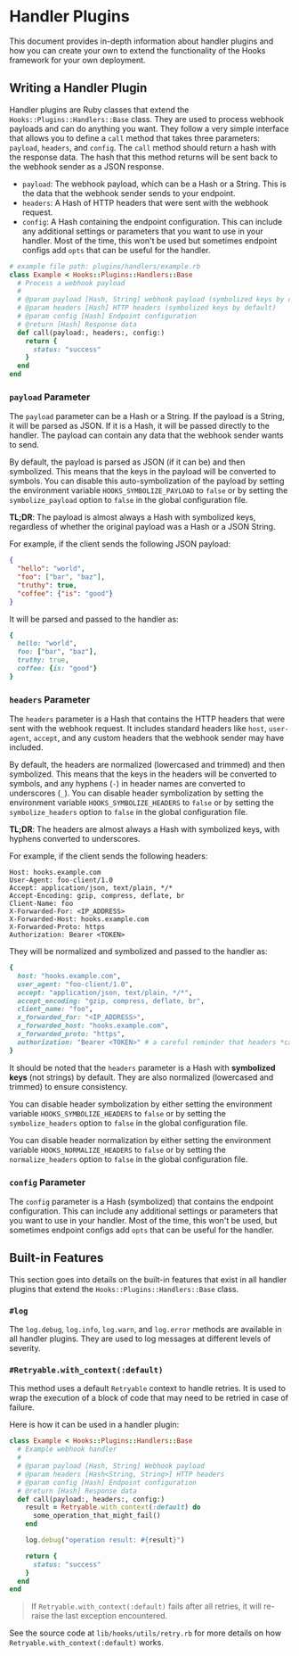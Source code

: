 # Handler Plugins

This document provides in-depth information about handler plugins and how you can create your own to extend the functionality of the Hooks framework for your own deployment.

## Writing a Handler Plugin

Handler plugins are Ruby classes that extend the `Hooks::Plugins::Handlers::Base` class. They are used to process webhook payloads and can do anything you want. They follow a very simple interface that allows you to define a `call` method that takes three parameters: `payload`, `headers`, and `config`. The `call` method should return a hash with the response data. The hash that this method returns will be sent back to the webhook sender as a JSON response.

- `payload`: The webhook payload, which can be a Hash or a String. This is the data that the webhook sender sends to your endpoint.
- `headers`: A Hash of HTTP headers that were sent with the webhook request.
- `config`: A Hash containing the endpoint configuration. This can include any additional settings or parameters that you want to use in your handler. Most of the time, this won't be used but sometimes endpoint configs add `opts` that can be useful for the handler.

```ruby
# example file path: plugins/handlers/example.rb
class Example < Hooks::Plugins::Handlers::Base
  # Process a webhook payload
  #
  # @param payload [Hash, String] webhook payload (symbolized keys by default)
  # @param headers [Hash] HTTP headers (symbolized keys by default)
  # @param config [Hash] Endpoint configuration
  # @return [Hash] Response data
  def call(payload:, headers:, config:)
    return {
      status: "success"
    }
  end
end
```

### `payload` Parameter

The `payload` parameter can be a Hash or a String. If the payload is a String, it will be parsed as JSON. If it is a Hash, it will be passed directly to the handler. The payload can contain any data that the webhook sender wants to send.

By default, the payload is parsed as JSON (if it can be) and then symbolized. This means that the keys in the payload will be converted to symbols. You can disable this auto-symbolization of the payload by setting the environment variable `HOOKS_SYMBOLIZE_PAYLOAD` to `false` or by setting the `symbolize_payload` option to `false` in the global configuration file.

**TL;DR**: The payload is almost always a Hash with symbolized keys, regardless of whether the original payload was a Hash or a JSON String.

For example, if the client sends the following JSON payload:

```json
{
  "hello": "world",
  "foo": ["bar", "baz"],
  "truthy": true,
  "coffee": {"is": "good"}
}
```

It will be parsed and passed to the handler as:

```ruby
{
  hello: "world",
  foo: ["bar", "baz"],
  truthy: true,
  coffee: {is: "good"}
}
```

### `headers` Parameter

The `headers` parameter is a Hash that contains the HTTP headers that were sent with the webhook request. It includes standard headers like `host`, `user-agent`, `accept`, and any custom headers that the webhook sender may have included.

By default, the headers are normalized (lowercased and trimmed) and then symbolized. This means that the keys in the headers will be converted to symbols, and any hyphens (`-`) in header names are converted to underscores (`_`). You can disable header symbolization by setting the environment variable `HOOKS_SYMBOLIZE_HEADERS` to `false` or by setting the `symbolize_headers` option to `false` in the global configuration file.

**TL;DR**: The headers are almost always a Hash with symbolized keys, with hyphens converted to underscores.

For example, if the client sends the following headers:

```
Host: hooks.example.com
User-Agent: foo-client/1.0
Accept: application/json, text/plain, */*
Accept-Encoding: gzip, compress, deflate, br
Client-Name: foo
X-Forwarded-For: <IP_ADDRESS>
X-Forwarded-Host: hooks.example.com
X-Forwarded-Proto: https
Authorization: Bearer <TOKEN>
```

They will be normalized and symbolized and passed to the handler as:

```ruby
{
  host: "hooks.example.com",
  user_agent: "foo-client/1.0",
  accept: "application/json, text/plain, */*",
  accept_encoding: "gzip, compress, deflate, br",
  client_name: "foo",
  x_forwarded_for: "<IP_ADDRESS>",
  x_forwarded_host: "hooks.example.com",
  x_forwarded_proto: "https",
  authorization: "Bearer <TOKEN>" # a careful reminder that headers *can* contain sensitive information!
}
```

It should be noted that the `headers` parameter is a Hash with **symbolized keys** (not strings) by default. They are also normalized (lowercased and trimmed) to ensure consistency.

You can disable header symbolization by either setting the environment variable `HOOKS_SYMBOLIZE_HEADERS` to `false` or by setting the `symbolize_headers` option to `false` in the global configuration file.

You can disable header normalization by either setting the environment variable `HOOKS_NORMALIZE_HEADERS` to `false` or by setting the `normalize_headers` option to `false` in the global configuration file.

### `config` Parameter

The `config` parameter is a Hash (symbolized) that contains the endpoint configuration. This can include any additional settings or parameters that you want to use in your handler. Most of the time, this won't be used, but sometimes endpoint configs add `opts` that can be useful for the handler.

## Built-in Features

This section goes into details on the built-in features that exist in all handler plugins that extend the `Hooks::Plugins::Handlers::Base` class.

### `#log`

The `log.debug`, `log.info`, `log.warn`, and `log.error` methods are available in all handler plugins. They are used to log messages at different levels of severity.

### `#Retryable.with_context(:default)`

This method uses a default `Retryable` context to handle retries. It is used to wrap the execution of a block of code that may need to be retried in case of failure.

Here is how it can be used in a handler plugin:

```ruby
class Example < Hooks::Plugins::Handlers::Base
  # Example webhook handler
  #
  # @param payload [Hash, String] Webhook payload
  # @param headers [Hash<String, String>] HTTP headers
  # @param config [Hash] Endpoint configuration
  # @return [Hash] Response data
  def call(payload:, headers:, config:)
    result = Retryable.with_context(:default) do
      some_operation_that_might_fail()
    end

    log.debug("operation result: #{result}")

    return {
      status: "success"
    }
  end
end
```

> If `Retryable.with_context(:default)` fails after all retries, it will re-raise the last exception encountered.

See the source code at `lib/hooks/utils/retry.rb` for more details on how `Retryable.with_context(:default)` works.

